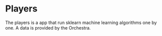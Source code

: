 # Players

The players is a app that run sklearn machine learning algorithms one by one.
A data is provided by the Orchestra.
